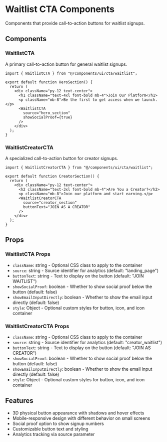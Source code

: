 # Waitlist CTA Components

Components that provide call-to-action buttons for waitlist signups.

## Components

### WaitlistCTA

A primary call-to-action button for general waitlist signups.

```tsx
import { WaitlistCTA } from "@/components/ui/cta/waitlist";

export default function HeroSection() {
  return (
    <div className="py-12 text-center">
      <h1 className="text-4xl font-bold mb-4">Join Our Platform</h1>
      <p className="mb-8">Be the first to get access when we launch.</p>
      <WaitlistCTA 
        source="hero_section"
        showSocialProof={true}
      />
    </div>
  );
}
```

### WaitlistCreatorCTA

A specialized call-to-action button for creator signups.

```tsx
import { WaitlistCreatorCTA } from "@/components/ui/cta/waitlist";

export default function CreatorSection() {
  return (
    <div className="py-12 text-center">
      <h2 className="text-3xl font-bold mb-4">Are You a Creator?</h2>
      <p className="mb-8">Join our platform and start earning.</p>
      <WaitlistCreatorCTA 
        source="creator_section"
        buttonText="JOIN AS A CREATOR"
      />
    </div>
  );
}
```

## Props

### WaitlistCTA Props

- `className`: string - Optional CSS class to apply to the container
- `source`: string - Source identifier for analytics (default: "landing_page")
- `buttonText`: string - Text to display on the button (default: "JOIN WAITLIST")
- `showSocialProof`: boolean - Whether to show social proof below the button (default: false)
- `showEmailInputDirectly`: boolean - Whether to show the email input directly (default: false)
- `style`: Object - Optional custom styles for button, icon, and icon container

### WaitlistCreatorCTA Props

- `className`: string - Optional CSS class to apply to the container
- `source`: string - Source identifier for analytics (default: "creator_waitlist")
- `buttonText`: string - Text to display on the button (default: "JOIN AS CREATOR")
- `showSocialProof`: boolean - Whether to show social proof below the button (default: false)
- `showEmailInputDirectly`: boolean - Whether to show the email input directly (default: false)
- `style`: Object - Optional custom styles for button, icon, and icon container

## Features

- 3D physical button appearance with shadows and hover effects
- Mobile-responsive design with different behavior on small screens
- Social proof option to show signup numbers
- Customizable button text and styling
- Analytics tracking via source parameter